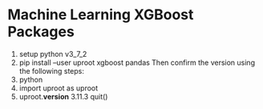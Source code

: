 # Machine Learning XGBoost Packages

1. setup python v3_7_2
2. pip install –user uproot xgboost pandas
Then confirm the version using the following steps:
3. python 
4. import uproot as uproot
5. uproot.__version__
3.11.3
quit()
